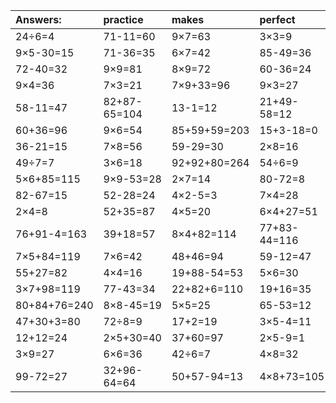| Answers: | practice | makes | perfect | ! |
| :--- | :--- | :--- | :--- | :--- |
| 24÷6=4 | 71-11=60 | 9×7=63 | 3×3=9 | 65-24=41 | 
| 9×5-30=15 | 71-36=35 | 6×7=42 | 85-49=36 | 31+26=57 | 
| 72-40=32 | 9×9=81 | 8×9=72 | 60-36=24 | 73+31+5=109 | 
| 9×4=36 | 7×3=21 | 7×9+33=96 | 9×3=27 | 8×5=40 | 
| 58-11=47 | 82+87-65=104 | 13-1=12 | 21+49-58=12 | 15+36=51 | 
| 60+36=96 | 9×6=54 | 85+59+59=203 | 15+3-18=0 | 53+18=71 | 
| 36-21=15 | 7×8=56 | 59-29=30 | 2×8=16 | 2×6=12 | 
| 49÷7=7 | 3×6=18 | 92+92+80=264 | 54÷6=9 | 61+10=71 | 
| 5×6+85=115 | 9×9-53=28 | 2×7=14 | 80-72=8 | 62+47+18=127 | 
| 82-67=15 | 52-28=24 | 4×2-5=3 | 7×4=28 | 63÷9=7 | 
| 2×4=8 | 52+35=87 | 4×5=20 | 6×4+27=51 | 72÷9=8 | 
| 76+91-4=163 | 39+18=57 | 8×4+82=114 | 77+83-44=116 | 10÷2=5 | 
| 7×5+84=119 | 7×6=42 | 48+46=94 | 59-12=47 | 3×8=24 | 
| 55+27=82 | 4×4=16 | 19+88-54=53 | 5×6=30 | 6×5=30 | 
| 3×7+98=119 | 77-43=34 | 22+82+6=110 | 19+16=35 | 9×5=45 | 
| 80+84+76=240 | 8×8-45=19 | 5×5=25 | 65-53=12 | 5×3-5=10 | 
| 47+30+3=80 | 72÷8=9 | 17+2=19 | 3×5-4=11 | 5×8=40 | 
| 12+12=24 | 2×5+30=40 | 37+60=97 | 2×5-9=1 | 74+77-24=127 | 
| 3×9=27 | 6×6=36 | 42÷6=7 | 4×8=32 | 7×2=14 | 
| 99-72=27 | 32+96-64=64 | 50+57-94=13 | 4×8+73=105 | 5×6-15=15 | 
